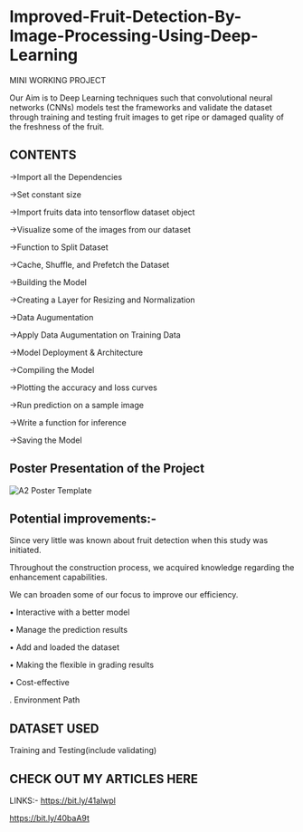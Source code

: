 # Improved-Fruit-Detection-By-Image-Processing-Using-Deep-Learning

MINI WORKING PROJECT

Our Aim is to Deep Learning techniques such that convolutional neural networks (CNNs) models test the frameworks and validate the dataset through training and testing fruit images to get ripe or damaged quality of the freshness of the fruit.

## CONTENTS
->Import all the Dependencies

->Set constant size

->Import fruits data into tensorflow dataset object

->Visualize some of the images from our dataset

->Function to Split Dataset

->Cache, Shuffle, and Prefetch the Dataset

->Building the Model

->Creating a Layer for Resizing and Normalization

->Data Augumentation

->Apply Data Augumentation on Training Data

->Model Deployment & Architecture

->Compiling the Model

->Plotting the accuracy and loss curves

->Run prediction on a sample image

->Write a function for inference

->Saving the Model

## Poster Presentation of the Project

![A2 Poster Template](https://user-images.githubusercontent.com/74000137/232327516-cd70f6c9-6c7c-4aad-80b3-0f92666d9c99.jpg)


## Potential improvements:-
Since very little was known about fruit detection when this study was initiated.

Throughout the construction process, we acquired knowledge regarding the enhancement capabilities.

We can broaden some of our focus to improve our efficiency.

• Interactive with a better model

• Manage the prediction results

• Add and loaded the dataset

• Making the flexible in grading results

• Cost-effective

. Environment Path

## DATASET USED
Training and Testing(include validating)

## CHECK OUT MY ARTICLES HERE
LINKS:-
https://bit.ly/41alwpl

https://bit.ly/40baA9t
